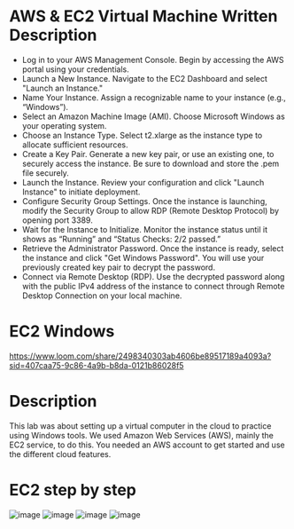 # AWS & EC2 Virtual Machine Written Description 
* Log in to your AWS Management Console.
Begin by accessing the AWS portal using your credentials.
* Launch a New Instance.
Navigate to the EC2 Dashboard and select "Launch an Instance."
* Name Your Instance.
Assign a recognizable name to your instance (e.g., “Windows”).
* Select an Amazon Machine Image (AMI).
Choose Microsoft Windows as your operating system.
* Choose an Instance Type.
Select t2.xlarge as the instance type to allocate sufficient resources.
* Create a Key Pair.
Generate a new key pair, or use an existing one, to securely access the instance. Be sure to download and store the .pem file securely.
* Launch the Instance.
Review your configuration and click "Launch Instance" to initiate deployment.
* Configure Security Group Settings.
Once the instance is launching, modify the Security Group to allow RDP (Remote Desktop Protocol) by opening port 3389.
* Wait for the Instance to Initialize.
Monitor the instance status until it shows as “Running” and “Status Checks: 2/2 passed.”
* Retrieve the Administrator Password.
Once the instance is ready, select the instance and click "Get Windows Password". You will use your previously created key pair to decrypt the password.
* Connect via Remote Desktop (RDP).
Use the decrypted password along with the public IPv4 address of the instance to connect through Remote Desktop Connection on your local machine.



# EC2 Windows 
https://www.loom.com/share/2498340303ab4606be89517189a4093a?sid=407caa75-9c86-4a9b-b8da-0121b86028f5
# Description 
This lab was about setting up a virtual computer in the cloud to practice using Windows tools. We used Amazon Web Services (AWS), mainly the EC2 service, to do this. You needed an AWS account to get started and use the different cloud features. 
# EC2 step by step 
![image](https://github.com/user-attachments/assets/8fd67e21-e86b-4a12-bda9-38d80651d814)
![image](https://github.com/user-attachments/assets/abc4a438-561e-452a-bf05-c6663a20597c)
![image](https://github.com/user-attachments/assets/b6c49da0-0027-4b77-84ee-59e4ce2279f4)
![image](https://github.com/user-attachments/assets/d7fd3534-af04-4699-86b4-8f041fb6aec3)
